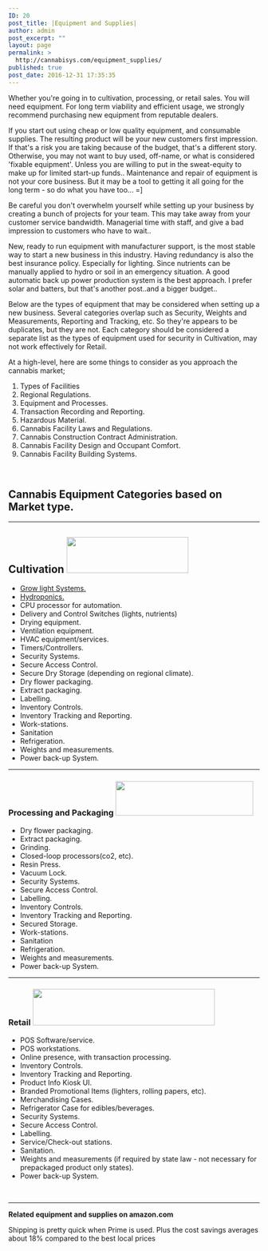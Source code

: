 ```yaml
---
ID: 20
post_title: |Equipment and Supplies|
author: admin
post_excerpt: ""
layout: page
permalink: >
  http://cannabisys.com/equipment_supplies/
published: true
post_date: 2016-12-31 17:35:35
---
```

Whether you're going in to cultivation, processing, or retail sales. You will need equipment.
For long term viability and efficient usage, we strongly recommend purchasing new equipment from reputable dealers.

If you start out using cheap or low quality equipment, and consumable supplies. The resulting product will be your new customers first impression. If that's a risk you are taking because of the budget, that's a different story.
Otherwise, you may not want to buy used, off-name, or what is considered 'fixable equipment'. Unless you are willing to put in the sweat-equity to make up for limited start-up funds..
Maintenance and repair of equipment is not your core business. But it may be a tool to getting it all going for the long term - so do what you have too... =]

Be careful you don't overwhelm yourself while setting up your business by creating a bunch of projects for your team. This may take away from your customer service bandwidth. Managerial time with staff, and give a bad impression to customers who have to wait..

New, ready to run equipment with manufacturer support, is the most stable way to start a new business in this industry. Having redundancy is also the best insurance policy. Especially for lighting. Since nutrients can be manually applied to hydro or soil in an emergency situation.
A good automatic back up power production system is the best approach. I prefer solar and batters, but that's another post..and a bigger budget..

Below are the types of equipment that may be considered when setting up a new business. Several categories overlap such as Security, Weights and Measurements, Reporting and Tracking, etc. So they're appears to be duplicates, but they are not. Each category should be considered a separate list as the types of equipment used for security in Cultivation, may not work effectively for Retail.

At a high-level, here are some things to consider as you approach the cannabis market;
<ol>
 	<li>Types of Facilities</li>
 	<li>Regional Regulations.</li>
 	<li>Equipment and Processes.</li>
 	<li>Transaction Recording and Reporting.</li>
 	<li>Hazardous Material.</li>
 	<li>Cannabis Facility Laws and Regulations.</li>
 	<li>Cannabis Construction Contract Administration.</li>
 	<li>Cannabis Facility Design and Occupant Comfort.</li>
 	<li>Cannabis Facility Building Systems.</li>
</ol>
&nbsp;
<h2><strong>Cannabis Equipment Categories based on Market type.</strong></h2>

<hr />

<h2><strong>Cultivation</strong>
<a href="http://cannabisys.com/wp-content/uploads/2016/12/cmmrclgrw6-e1507259184530.jpg"><img class="alignnone wp-image-10" src="http://cannabisys.com/wp-content/uploads/2016/12/cmmrclgrw6-e1507259184530.jpg" alt="" width="244" height="72" /></a></h2>
<ul>
 	<li><a href="https://www.amazon.com/gp/search?ie=UTF8&amp;tag=rnr2017-20&amp;linkCode=ur2&amp;linkId=d7a13d7deb979b18bd6a61a7cf1d7eb6&amp;camp=1789&amp;creative=9325&amp;index=garden&amp;keywords=Grow light Systems" target="_blank" rel="noopener">Grow light Systems.</a><img style="border: none !important; margin: 0px !important;" src="//ir-na.amazon-adsystem.com/e/ir?t=rnr2017-20&amp;l=ur2&amp;o=1" alt="" width="1" height="1" border="0" /></li>
 	<li><a href="https://www.amazon.com/gp/search?ie=UTF8&amp;tag=rnr2017-20&amp;linkCode=ur2&amp;linkId=08e38e7307e05f604bf60b0ba93c1775&amp;camp=1789&amp;creative=9325&amp;index=garden&amp;keywords=Hydroponics" target="_blank" rel="noopener">Hydroponics.</a><img style="border: none !important; margin: 0px !important;" src="//ir-na.amazon-adsystem.com/e/ir?t=rnr2017-20&amp;l=ur2&amp;o=1" alt="" width="1" height="1" border="0" /></li>
 	<li>CPU processor for automation.</li>
 	<li>Delivery and Control Switches (lights, nutrients)</li>
 	<li>Drying equipment.</li>
 	<li>Ventilation equipment.</li>
 	<li>HVAC equipment/services.</li>
 	<li>Timers/Controllers.</li>
 	<li>Security Systems.</li>
 	<li>Secure Access Control.</li>
 	<li>Secure Dry Storage (depending on regional climate).</li>
 	<li>Dry flower packaging.</li>
 	<li>Extract packaging.</li>
 	<li>Labelling.</li>
 	<li>Inventory Controls.</li>
 	<li>Inventory Tracking and Reporting.</li>
 	<li>Work-stations.</li>
 	<li>Sanitation</li>
 	<li>Refrigeration.</li>
 	<li>Weights and measurements.</li>
 	<li>Power back-up System.</li>
</ul>

<hr />

<h3><strong>Processing and Packaging</strong>
<a href="http://cannabisys.com/wp-content/uploads/2016/12/packagingProcess.png"><img class="alignnone wp-image-132 " src="http://cannabisys.com/wp-content/uploads/2016/12/packagingProcess.png" alt="" width="276" height="69" /></a></h3>
<ul>
 	<li>Dry flower packaging.</li>
 	<li>Extract packaging.</li>
 	<li>Grinding.</li>
 	<li>Closed-loop processors(co2, etc).</li>
 	<li>Resin Press.</li>
 	<li>Vacuum Lock.</li>
 	<li>Security Systems.</li>
 	<li>Secure Access Control.</li>
 	<li>Labelling.</li>
 	<li>Inventory Controls.</li>
 	<li>Inventory Tracking and Reporting.</li>
 	<li>Secured Storage.</li>
 	<li>Work-stations.</li>
 	<li>Sanitation</li>
 	<li>Refrigeration.</li>
 	<li>Weights and measurements.</li>
 	<li>Power back-up System.</li>
</ul>

<hr />

<h3>Retail
<a href="http://cannabisys.com/wp-content/uploads/2016/12/retailpic-1.png"><img class="alignnone  wp-image-135" src="http://cannabisys.com/wp-content/uploads/2016/12/retailpic-1.png" alt="" width="365" height="73" /></a></h3>
<ul>
 	<li>POS Software/service.</li>
 	<li>POS workstations.</li>
 	<li>Online presence, with transaction processing.</li>
 	<li>Inventory Controls.</li>
 	<li>Inventory Tracking and Reporting.</li>
 	<li>Product Info Kiosk UI.</li>
 	<li>Branded Promotional Items (lighters, rolling papers, etc).</li>
 	<li>Merchandising Cases.</li>
 	<li>Refrigerator Case for edibles/beverages.</li>
 	<li>Security Systems.</li>
 	<li>Secure Access Control.</li>
 	<li>Labelling.</li>
 	<li>Service/Check-out stations.</li>
 	<li>Sanitation.</li>
 	<li>Weights and measurements (if required by state law - not necessary for prepackaged product only states).</li>
 	<li>Power back-up System.</li>
</ul>
&nbsp;
<hr />
<strong>Related equipment and supplies on amazon.com</strong>

Shipping is pretty quick when Prime is used. Plus the cost savings averages about 18% compared to the best local prices